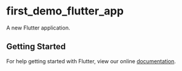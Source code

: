 # first_demo_flutter_app

A new Flutter application.

## Getting Started

For help getting started with Flutter, view our online
[documentation](https://flutter.io/).
